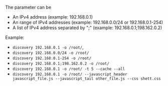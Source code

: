 The <ips> parameter can be 
- An IPv4 address (example: 192.168.0.1)
- An range of IPv4 addresses (example: 192.168.0.0/24 or 192.168.0.1-254)
- A list of IPv4 address separated by ";" (example: 192.168.0.1;198.162.0.2)

Example:
* `discovery 192.168.0.1 -o /root/`,
* `discovery 192.168.0.0/24 -o /root/`
* `discovery 192.168.0.1-254 -o /root/`
* `discovery 192.168.0.1;198.162.0.2 -o /root/`
* `discovery 192.168.0.1 -o /root/ -t 5 --cache --all `
* `discovery 192.168.0.1 -o /root/ --javascript_header javascript_file.js --javascript_tail other_file.js --css shett.css`